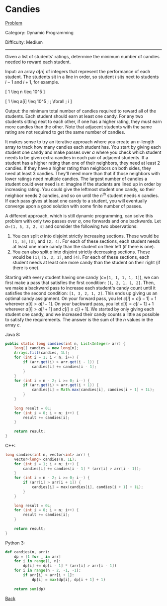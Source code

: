 # Candies

[Problem](https://www.hackerrank.com/challenges/candies/problem)

Category: Dynamic Programming

Difficulty: Medium

---

Given a list of students' ratings, determine the minimum number of candies
needed to reward each student.

Input: an array $a[n]$ of integers that represent the performance of each
student. The students sit in a line in order, so student $i$ sits next to
students $i - 1$ and $i + 1$, for example.

\[ 1 \leq n \leq 10^5 \]

\[ 1 \leq a[i] \leq 10^5 \; \; \forall \; i \]

Output: the minimum total number of candies required to reward all of the
students. Each student should earn at least one candy. For any two students
sitting next to each other, if one has a higher rating, they must earn more
candies than the other. Note that adjacent students with the same rating are not
required to get the same number of candies.

It makes sense to try an iterative approach where you create an $n$-length array
to track how many candies each student has. You start by giving each student one
candy and make passes over $a$ where you check which student needs to be given
extra candies in each pair of adjacent students. If a student has a higher
rating than one of their neighbors, they need at least 2 candies. If they have a
higher rating than neighbors on both sides, they need at least 3 candies.
They'll need more than that if those neighbors with lower ratings need multiple
candies. The largest number of candies a student could ever need is $n$: imagine
if the students are lined up in order by increasing rating. You could give the
leftmost student one candy, so their neighbor needs 2 candies, and so on until
the $n^\text{th}$ student needs $n$ candies. If each pass gives at least one
candy to a student, you will eventually converge upon a good solution with some
finite number of passes.

A different approach, which is still dynamic programming, can solve this problem
with only two passes over $a$, one forwards and one backwards. Let
$a =$```[1, 5, 3, 2, 4]``` and consider the following two observations:

1. You can split $a$ into disjoint strictly increasing sections. These would be
```[1, 5]```, ```[3]```, and ```[2, 4]```. For each of these sections, each
student needs at least one more candy than the student on their left (if there
is one).
2. You can also split $a$ into disjoint strictly decreasing sections. These
would be ```[1]```, ```[5, 3, 2]```, and ```[4]```. For each of these sections,
each student needs at least one more candy than the student on their right (if
there is one).

Starting with every student having one candy ($c =$```[1, 1, 1, 1, 1]```), we
can first make a pass that satisfies the first condition: ```[1, 2, 1, 1, 2]```.
Then, we make a backward pass to increase each student's candy count until it
satisfies the second condition: ```[1, 3, 2, 1, 2]```. This ends up giving us an
optimal candy assignment. On your forward pass, you let $c[i] = c[i - 1] + 1$
wherever $a[i] > a[i - 1]$. On your backward pass, you let $c[i] = c[i + 1] + 1$
wherever $a[i] > a[i + 1]$ and $c[i] \leq c[i + 1]$. We started by only giving
each student one candy, and we increased their candy counts a little as possible
to satisfy the requirements. The answer is the sum of the $n$ values in the
array $c$.

Java 8:
```java
public static long candies(int n, List<Integer> arr) {
    long[] candies = new long[n];
    Arrays.fill(candies, 1L);
    for (int i = 1; i < n; i++) {
        if (arr.get(i) > arr.get(i - 1)) {
            candies[i] += candies[i - 1];
        }
    }
    for (int i = n - 2; i >= 0; i--) {
        if (arr.get(i) > arr.get(i + 1)) {
            candies[i] = Math.max(candies[i], candies[i + 1] + 1L);
        }
    }
    
    long result = 0L;
    for (int i = 0; i < n; i++) {
        result += candies[i];
    }
    
    return result;
}
```

C++:
```cpp
long candies(int n, vector<int> arr) {
    vector<long> candies(n, 1L);
    for (int i = 1; i < n; i++) {
        candies[i] += candies[i - 1] * (arr[i] > arr[i - 1]);
    }
    for (int i = n - 2; i >= 0; i--) {
        if (arr[i] > arr[i + 1]) {
            candies[i] = max(candies[i], candies[i + 1] + 1L);
        }
    }
    
    long result = 0L;
    for (int i = 0; i < n; i++) {
        result += candies[i];
    }
    
    return result;
}
```

Python 3:
```python
def candies(n, arr):
    dp = [1 for _ in arr]
    for i in range(1, n):
        dp[i] += dp[i - 1] * (arr[i] > arr[i - 1])
    for i in range(n - 2, -1, -1):
        if arr[i] > arr[i + 1]:
            dp[i] = max(dp[i], dp[i + 1] + 1)
            
    return sum(dp)
```

[Back](../../hackerrank.md)
